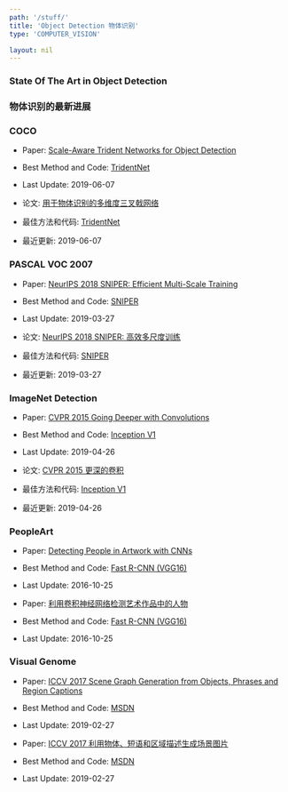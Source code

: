 ```yaml
---
path: '/stuff/'
title: 'Object Detection 物体识别'
type: 'COMPUTER_VISION'

layout: nil
---
```


### State Of The Art in Object Detection  
### 物体识别的最新进展  

### COCO

* Paper: [Scale-Aware Trident Networks for Object Detection](https://arxiv.org/pdf/1901.01892v1.pdf)

* Best Method and Code: [TridentNet](https://github.com/tusimple/simpledet)

* Last Update: 2019-06-07

* 论文: [用于物体识别的多维度三叉戟网络](https://arxiv.org/pdf/1901.01892v1.pdf)

* 最佳方法和代码: [TridentNet](https://github.com/tusimple/simpledet)

* 最近更新: 2019-06-07

### PASCAL VOC 2007

* Paper: [NeurIPS 2018 SNIPER: Efficient Multi-Scale Training](https://arxiv.org/pdf/1805.09300v3.pdf)

* Best Method and Code: [SNIPER](https://github.com/MahyarNajibi/SNIPER)

* Last Update: 2019-03-27

* 论文: [NeurIPS 2018 SNIPER: 高效多尺度训练](https://arxiv.org/pdf/1805.09300v3.pdf)

* 最佳方法和代码: [SNIPER](https://github.com/MahyarNajibi/SNIPER)

* 最近更新: 2019-03-27

### ImageNet Detection

* Paper: [CVPR 2015 Going Deeper with Convolutions](https://arxiv.org/pdf/1409.4842v1.pdf)

* Best Method and Code: [Inception V1](https://github.com/tensorflow/models/tree/master/research/slim)

* Last Update: 2019-04-26

* 论文: [CVPR 2015 更深的卷积](https://arxiv.org/pdf/1409.4842v1.pdf)

* 最佳方法和代码: [Inception V1](https://github.com/tensorflow/models/tree/master/research/slim)

* 最近更新: 2019-04-26

### PeopleArt

* Paper: [Detecting People in Artwork with CNNs](https://arxiv.org/pdf/1610.08871v1.pdf)

* Best Method and Code: [Fast R-CNN (VGG16)](https://github.com/BathVisArtData/PeopleArt)

* Last Update: 2016-10-25

* Paper: [利用卷积神经网络检测艺术作品中的人物](https://arxiv.org/pdf/1610.08871v1.pdf)

* Best Method and Code: [Fast R-CNN (VGG16)](https://github.com/BathVisArtData/PeopleArt)

* Last Update: 2016-10-25

### Visual Genome

* Paper: [ICCV 2017 Scene Graph Generation from Objects, Phrases and Region Captions](https://arxiv.org/pdf/1707.09700v2.pdf)

* Best Method and Code: [MSDN](https://github.com/yikang-li/MSDN)

* Last Update: 2019-02-27

* Paper: [ICCV 2017 利用物体、短语和区域描述生成场景图片](https://arxiv.org/pdf/1707.09700v2.pdf)

* Best Method and Code: [MSDN](https://github.com/yikang-li/MSDN)

* Last Update: 2019-02-27

